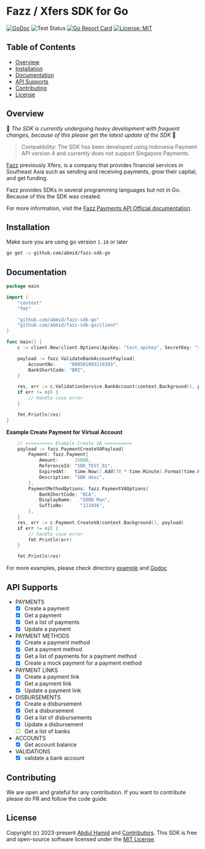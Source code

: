 # Fazz / Xfers SDK for Go #

[![GoDoc](https://godoc.org/github.com/abmid/fazz-sdk-go?status.svg)](https://godoc.org/github.com/abmid/fazz-sdk-go)
![Test Status](https://github.com/abmid/fazz-sdk-go/actions/workflows/test.yml/badge.svg)
[![Go Report Card](https://goreportcard.com/badge/github.com/abmid/fazz-sdk-go)](https://goreportcard.com/report/github.com/abmid/fazz-sdk-go)
[![License: MIT](https://img.shields.io/badge/license-MIT-green.svg)](https://opensource.org/licenses/MIT)

## Table of Contents

- [Overview](#overview)
- [Installation](#installation)
- [Documentation](#documentation)
- [API Supports](#api-supports)
- [Contributing](#contributing)
- [License](#license)

## Overview

🚧 *The SDK is currently undergoing heavy development with frequent changes, because of this please get the latest update of the SDK* 🚧

> Compatibility: The SDK has been developed using Indonesia Payment API version 4 and currently does not support Singapore Payments.

[Fazz](https://fazz.com/) previously Xfers, is a company that provides financial services in Southeast Asia such as sending and receiving payments, grow their capital, and get funding.

Fazz provides SDKs in several programming languages but not in Go. Because of this the SDK was created.

For more information, visit the [Fazz Payments API Official documentation](https://docs.fazz.com/v4-ID/docs).

## Installation

Make sure you are using go version `1.18` or later

```bash
go get -u github.com/abmid/fazz-sdk-go
```

## Documentation

```go
package main

import (
	"context"
	"fmt"

	"github.com/abmid/fazz-sdk-go"
	"github.com/abmid/fazz-sdk-go/client"
)

func main() {
	c := client.New(client.Options{ApiKey: "test_apikey", SecretKey: "secretkey"})

	payload := fazz.ValidateBankAccountPayload{
		AccountNo:     "000501003219303",
		BankShortCode: "BRI",
	}

	res, err := c.ValidationService.BankAccount(context.Background(), payload)
	if err != nil {
		// Handle case error
	}

	fmt.Println(res)
}

```

**Example Create Payment for Virtual Account**

```go
	// ========== Example Create VA ==========
	payload := fazz.PaymentCreateVAPayload{
		Payment: fazz.Payment{
			Amount:      15000,
			ReferenceId: "SDK_TEST_01",
			ExpiredAt:   time.Now().Add(70 * time.Minute).Format(time.RFC3339),
			Description: "SDK desc",
		},
		PaymentMethodOptions: fazz.PaymentVAOptions{
			BankShortCode: "BCA",
			DisplayName:   "GOOD Man",
			SuffixNo:      "123456",
		},
	}
	res, err := c.Payment.CreateVA(context.Background(), payload)
	if err != nil {
		// handle case error
		fmt.Println(err)
	}

	fmt.Println(res)
```



For more examples, please check directory [example](https://github.com/abmid/fazz-sdk-go/tree/master/example) and [Godoc](https://godoc.org/github.com/abmid/fazz-sdk-go)

## API Supports

- PAYMENTS
  - [x] Create a payment
  - [x] Get a payment
  - [x] Get a list of payments
  - [x] Update a payment
- PAYMENT METHODS
  - [x] Create a payment method
  - [x] Get a payment method
  - [x] Get a list of payments for a payment method
  - [x] Create a mock payment for a payment method
- PAYMENT LINKS
  - [x] Create a payment link
  - [x] Get a payment link
  - [x] Update a payment link
- DISBURSEMENTS
  - [x] Create a disbursement
  - [x] Get a disbursement
  - [x] Get a list of disbursements
  - [x] Update a disbursement
  - [ ] Get a list of banks
- ACCOUNTS
  - [x] Get account balance
- VALIDATIONS
  - [x] validate a bank account

## Contributing

We are open  and grateful for any contribution. If you want to contribute please do PR and follow the code guide.

## License

Copyright (c) 2023-present [Abdul Hamid](https://github.com/abmid) and [Contributors](https://github.com/abmid/fazz-sdk-go/graphs/contributors). This SDK is free and open-source software licensed under the [MIT License](https://github.com/abmid/fazz-sdk-go/tree/master/LICENSE).
